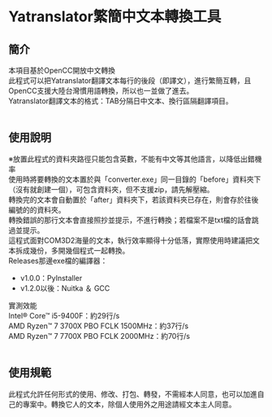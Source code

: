 # Yatranslator繁簡中文本轉換工具

## 簡介
本項目基於OpenCC開放中文轉換<br>
此程式可以把Yatranslator翻譯文本每行的後段（即譯文），進行繁簡互轉，且OpenCC支援大陸台灣慣用語轉換，所以也一並做了進去。<br>
Yatranslator翻譯文本的格式：TAB分隔日中文本、換行區隔翻譯項目。<br><br>

## 使用說明
※放置此程式的資料夾路徑只能包含英數，不能有中文等其他語言，以降低出錯機率<br>
使用時將要轉換的文本置於與「converter.exe」同一目錄的「before」資料夾下（沒有就創建一個），可包含資料夾，但不支援zip，請先解壓縮。<br>
轉換完的文本會自動置於「after」資料夾下，若該資料夾已存在，則會存於往後編號的的資料夾。<br>
轉換錯誤的那行文本會直接照抄並提示，不進行轉換；若檔案不是txt檔的話會跳過並提示。<br>
這程式面對COM3D2海量的文本，執行效率顯得十分低落，實際使用時建議把文本拆成幾份，多開幾個程式一起轉換。<br>
Releases那邊exe檔的編譯器：<br>
- v1.0.0：PyInstaller
- v1.2.0以後：Nuitka ＆ GCC

實測效能<br>
Intel® Core™ i5-9400F：約29行/s<br>
AMD Ryzen™ 7 3700X PBO FCLK 1500MHz：約37行/s<br>
AMD Ryzen™ 7 7700X PBO FCLK 2000MHz：約70行/s<br><br>

## 使用規範
此程式允許任何形式的使用、修改、打包、轉發，不需經本人同意，也可以加進自己的專案中。轉換它人的文本，除個人使用外之用途請經文本主人同意。
